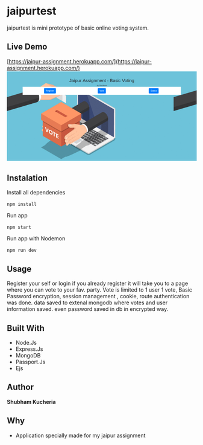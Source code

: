 # jaipurtest
jaipurtest is mini prototype of basic online voting system.


## Live Demo

[https://jaipur-assignment.herokuapp.com/](https://jaipur-assignment.herokuapp.com/)
![testjaipur](https://github.com/shubhamkucheria/jaipurtest/blob/master/testjaipur.gif)


## Instalation

Install all dependencies

```
npm install
```

Run app

```
npm start
```

Run app with Nodemon

```
npm run dev
```

## Usage

Register your self or login if you already register it will take you to a page where you can vote to your fav. party.
Vote is limited to 1 user 1 vote,
Basic Password encryption, session management , cookie, route authentication was done.
data saved to extenal mongodb where votes and user information saved.
even password saved in db in encrypted way.


## Built With

* Node.Js
* Express.Js
* MongoDB
* Passport.Js
* Ejs

## Author

**Shubham Kucheria**

## Why

* Application specially made for my jaipur assignment

